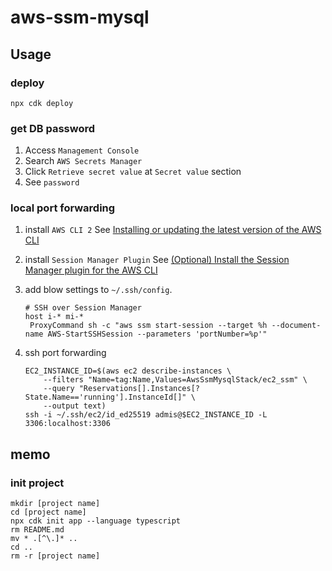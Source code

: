 # aws-ssm-mysql

## Usage
### deploy
```
npx cdk deploy
```

### get DB password
1. Access `Management Console`
2. Search `AWS Secrets Manager`
3. Click `Retrieve secret value` at `Secret value` section
4. See `password`

### local port forwarding
1. install `AWS CLI 2`
   See [Installing or updating the latest version of the AWS CLI](https://docs.aws.amazon.com/cli/latest/userguide/getting-started-install.html)
2. install `Session Manager Plugin`
   See [(Optional) Install the Session Manager plugin for the AWS CLI](https://docs.aws.amazon.com/systems-manager/latest/userguide/session-manager-working-with-install-plugin.html)
3. add blow settings to `~/.ssh/config`.
   ```
   # SSH over Session Manager
   host i-* mi-*
   	ProxyCommand sh -c "aws ssm start-session --target %h --document-name AWS-StartSSHSession --parameters 'portNumber=%p'"
   ```

4. ssh port forwarding
   ```
   EC2_INSTANCE_ID=$(aws ec2 describe-instances \
       --filters "Name=tag:Name,Values=AwsSsmMysqlStack/ec2_ssm" \
       --query "Reservations[].Instances[?State.Name=='running'].InstanceId[]" \
       --output text)
   ssh -i ~/.ssh/ec2/id_ed25519 admis@$EC2_INSTANCE_ID -L 3306:localhost:3306
   ```

## memo
### init project
```
mkdir [project name]
cd [project name]
npx cdk init app --language typescript
rm README.md
mv * .[^\.]* ..
cd ..
rm -r [project name]
```
